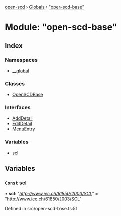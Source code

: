[open-scd](../README.md) › [Globals](../globals.md) › ["open-scd-base"](_open_scd_base_.md)

# Module: "open-scd-base"

## Index

### Namespaces

* [__global](_open_scd_base_.__global.md)

### Classes

* [OpenSCDBase](../classes/_open_scd_base_.openscdbase.md)

### Interfaces

* [AddDetail](../interfaces/_open_scd_base_.adddetail.md)
* [EditDetail](../interfaces/_open_scd_base_.editdetail.md)
* [MenuEntry](../interfaces/_open_scd_base_.menuentry.md)

### Variables

* [scl](_open_scd_base_.md#const-scl)

## Variables

### `Const` scl

• **scl**: *"http://www.iec.ch/61850/2003/SCL"* = "http://www.iec.ch/61850/2003/SCL"

Defined in src/open-scd-base.ts:51
